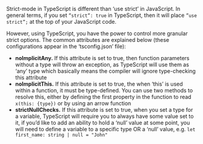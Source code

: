 Strict-mode in TypeScript is different than ‘use strict’ in JavaScript. In general terms, if you set `”strict”: true` in TypeScript, then it will place `”use strict”;` at the top of your JavaScript code.

However, using TypeScript, you have the power to control more granular strict options. The common attributes are explained below (these configurations appear in the ‘tsconfig.json’ file):
- **noImplicitAny.** If this attribute is set to true, then function parameters without a type will throw an exception, as TypeScript will use them as ‘any’ type which basically means the compiler will ignore type-checking this attribute
- **noImplicitThis.** If this attribute is set to true, the when ‘this’ is used within a function, it must be type-defined. You can use two methods to resolve this, either by defining the first property in the function to read `x(this: {type})` or by using an arrow function
- **strictNullChecks.** If this attribute is set to true, when you set a type for a variable, TypeScript will require you to always have some value set to it, if you’d like to add an ability to hold a ‘null’ value at some point, you will need to define a variable to a specific type OR a ‘null’ value, e.g. 
`let first_name: string | null = "John"`